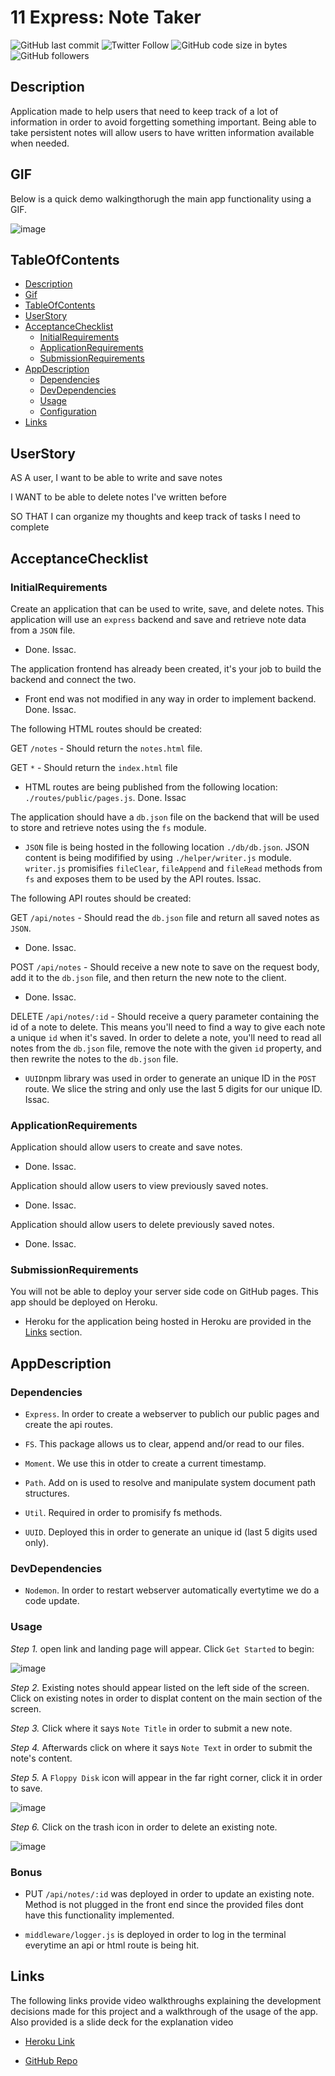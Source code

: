 # 11 Express: Note Taker

![GitHub last commit](https://img.shields.io/github/last-commit/carlosissac/mod11hwnotetaker) ![Twitter Follow](https://img.shields.io/twitter/follow/zzzakk_cccrlss?style=social) ![GitHub code size in bytes](https://img.shields.io/github/languages/code-size/carlosissac/mod11hwnotetaker) ![GitHub followers](https://img.shields.io/github/followers/carlosissac?style=social) 

## Description

Application made to help users that need to keep track of a lot of information in order to avoid forgetting something important. Being able to take persistent notes will allow users to have written information available when needed.

## GIF

Below is a quick demo walkingthorugh the main app functionality using a GIF.

![image](./public/assets/images/mod11hwnotetaker.gif)

## TableOfContents

* [Description](#Description)
* [Gif](#Gif)
* [TableOfContents](#TableOfContents)
* [UserStory](#UserStory)
* [AcceptanceChecklist](#AcceptanceChecklist)
    * [InitialRequirements](#InitialRequirements)
    * [ApplicationRequirements](#ApplicationRequirements)
    * [SubmissionRequirements](#SubmissionRequirements)
* [AppDescription](#AppDescription)
    * [Dependencies](#Dependencies)
    * [DevDependencies](#DevDependecies)
    * [Usage](#Usage)
    * [Configuration](#Configuration)
* [Links](#Links)

## UserStory

AS A user, I want to be able to write and save notes

I WANT to be able to delete notes I've written before

SO THAT I can organize my thoughts and keep track of tasks I need to complete

## AcceptanceChecklist

### InitialRequirements

Create an application that can be used to write, save, and delete notes. This application will use an `express` backend and save and retrieve note data from a `JSON` file.

- Done. Issac.

The application frontend has already been created, it's your job to build the backend and connect the two.

- Front end was not modified in any way in order to implement backend. Done. Issac.

The following HTML routes should be created:

GET `/notes` - Should return the `notes.html` file.

GET `*` - Should return the `index.html` file

- HTML routes are being published from the following location: `./routes/public/pages.js`. Done. Issac

The application should have a `db.json` file on the backend that will be used to store and retrieve notes using the `fs` module.

- `JSON` file is being hosted in the following location `./db/db.json`. JSON content is being modifified by using `./helper/writer.js` module. `writer.js` promisifies `fileClear`, `fileAppend` and `fileRead` methods from `fs` and exposes them to be used by the API routes. Issac.

The following API routes should be created:

GET `/api/notes` - Should read the `db.json` file and return all saved notes as `JSON`.

- Done. Issac.

POST `/api/notes` - Should receive a new note to save on the request body, add it to the `db.json` file, and then return the new note to the client.

- Done. Issac.

DELETE `/api/notes/:id` - Should receive a query parameter containing the id of a note to delete. 
This means you'll need to find a way to give each note a unique `id` when it's saved. 
In order to delete a note, you'll need to read all notes from the `db.json` file, remove the note with the given `id` property, and then rewrite the notes to the `db.json` file.

- `UUID`npm library was used in order to generate an unique ID in the `POST` route. We slice the string and only use the last 5 digits for our unique ID. Issac.

### ApplicationRequirements

Application should allow users to create and save notes.

- Done. Issac.

Application should allow users to view previously saved notes.

- Done. Issac.

Application should allow users to delete previously saved notes.

- Done. Issac.

### SubmissionRequirements

You will not be able to deploy your server side code on GitHub pages. This app should be deployed on Heroku.

- Heroku for the application being hosted in Heroku are provided in the [Links](#Links) section.

## AppDescription

### Dependencies

* `Express`. In order to create a webserver to publich our public pages and create the api routes.

* `FS`. This package allows us to clear, append and/or read to our files.

* `Moment`. We use this in otder to create a current timestamp.

* `Path`. Add on is used to resolve and manipulate system document path structures.

* `Util`. Required in order to promisify fs methods.

* `UUID`. Deployed this in order to generate an unique id (last 5 digits used only).

### DevDependencies

* `Nodemon`. In order to restart webserver automatically evertytime we do a code update.

### Usage 

*Step 1.* open link and landing page will appear. Click `Get Started` to begin:

![image](./public/assets/images/gui01.jpg)

*Step 2.* Existing notes should appear listed on the left side of the screen. Click on existing notes in order to displat content on the main section of the screen.

*Step 3.* Click where it says `Note Title` in order to submit a new note. 

*Step 4.* Afterwards click on where it says `Note Text` in order to submit the note's content.

*Step 5.* A `Floppy Disk` icon will appear in the far right corner, click it in order to save.

![image](./public/assets/images/gui02.jpg)

*Step 6.* Click on the trash icon in order to delete an existing note. 

![image](./public/assets/images/gui03.jpg)

### Bonus

* PUT `/api/notes/:id` was deployed in order to update an existing note. Method is not plugged in the front end since the provided files dont have this functionality implemented.

* `middleware/logger.js` is deployed in order to log in the terminal everytime an api or html route is being hit.

## Links

The following links provide video walkthroughs explaining the development decisions made for this project and a walkthrough of the usage of the app. Also provided is a slide deck for the explanation video

* [Heroku Link](https://mod11hwnotetaker.herokuapp.com/)

* [GitHub Repo](https://github.com/carlosissac/mod11hwnotetaker)